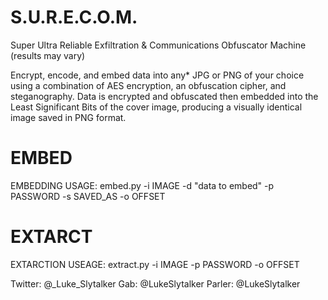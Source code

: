 # S.U.R.E.C.O.M.
Super Ultra Reliable Exfiltration &amp; Communications Obfuscator Machine
(results may vary)

Encrypt, encode, and embed data into any* JPG or PNG of your choice using a combination of AES encryption, an obfuscation cipher, and steganography.
Data is encrypted and obfuscated then embedded into the Least Significant Bits of the cover image, producing a visually identical image saved in PNG format.

# EMBED
EMBEDDING USAGE:  embed.py -i IMAGE -d "data to embed" -p PASSWORD -s SAVED_AS -o OFFSET

# EXTARCT
EXTARCTION USEAGE:  extract.py -i IMAGE -p PASSWORD -o OFFSET


Twitter:  @_Luke_Slytalker
Gab:  @LukeSlytalker
Parler:  @LukeSlytalker

